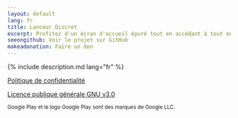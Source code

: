 ```yaml
---
layout: default
lang: fr
title: Lanceur Discret
excerpt: Profitez d'un écran d'accueil épuré tout en accédant à tout en un instant
seeongithub: Voir le projet sur GitHub
makeadonation: Faire un don
---
```


{% include description.md lang="fr" %}

[Politique de confidentialité](privacy-discreet-launcher.html)

[Licence publique générale GNU v3.0](https://www.gnu.org/licenses/gpl-3.0.txt)

<small>Google Play et le logo Google Play sont des marques de Google LLC.</small>
